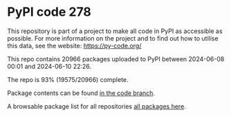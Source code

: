 # PyPI code 278

This repository is part of a project to make all code in PyPI as accessible as possible. For more information 
on the project and to find out how to utilise this data, see the website: https://py-code.org/

This repo contains 20966 packages uploaded to PyPI between 
2024-06-08 00:01 and 2024-06-10 22:26.

The repo is 93% (19575/20966) complete.

Package contents can be found [in the code branch](https://github.com/pypi-data/pypi-mirror-278/tree/code/packages).

A browsable package list for all repositories [all packages here](https://py-code.org/repositories/pypi-mirror-278).


